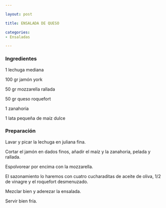 ```yaml
---

layout: post

title: ENSALADA DE QUESO

categories:
- Ensaladas

---
```


<h3>Ingredientes</h3>

1 lechuga mediana

100 gr jamón york

50 gr mozzarella rallada

50 gr queso roquefort

1 zanahoria

1 lata pequeña de maíz dulce

<h3>Preparación</h3>

Lavar y picar la lechuga en juliana fina.

Cortar el jamón en dados finos, añadir el maíz y la zanahoria, pelada y rallada.

Espolvorear por encima con la mozzarella.

El sazonamiento lo haremos con cuatro cucharaditas de aceite de oliva, 1/2 de vinagre y el roquefort desmenuzado.

Mezclar bien y aderezar la ensalada.

Servir bien fría.